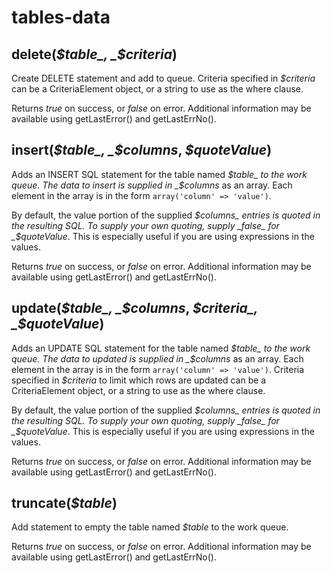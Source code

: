 # tables-data

## delete\(_$table_, _$criteria_\)

Create DELETE statement and add to queue. Criteria specified in _$criteria_ can be a CriteriaElement object, or a string to use as the where clause.

Returns _true_ on success, or _false_ on error. Additional information may be available using getLastError\(\) and getLastErrNo\(\).

## insert\(_$table_, _$columns_, _$quoteValue_\)

Adds an INSERT SQL statement for the table named _$table_ to the work queue. The data to insert is supplied in _$columns_ as an array. Each element in the array is in the form `array('column' => 'value')`.

By default, the value portion of the supplied _$columns_ entries is quoted in the resulting SQL. To supply your own quoting, supply _false_ for _$quoteValue_. This is especially useful if you are using expressions in the values.

Returns _true_ on success, or _false_ on error. Additional information may be available using getLastError\(\) and getLastErrNo\(\).

## update\(_$table_, _$columns_, _$criteria_, _$quoteValue_\)

Adds an UPDATE SQL statement for the table named _$table_ to the work queue. The data to updated is supplied in _$columns_ as an array. Each element in the array is in the form `array('column' => 'value')`. Criteria specified in _$criteria_ to limit which rows are updated can be a CriteriaElement object, or a string to use as the where clause.

By default, the value portion of the supplied _$columns_ entries is quoted in the resulting SQL. To supply your own quoting, supply _false_ for _$quoteValue_. This is especially useful if you are using expressions in the values.

Returns _true_ on success, or _false_ on error. Additional information may be available using getLastError\(\) and getLastErrNo\(\).

## truncate\(_$table_\)

Add statement to empty the table named _$table_ to the work queue.

Returns _true_ on success, or _false_ on error. Additional information may be available using getLastError\(\) and getLastErrNo\(\).

